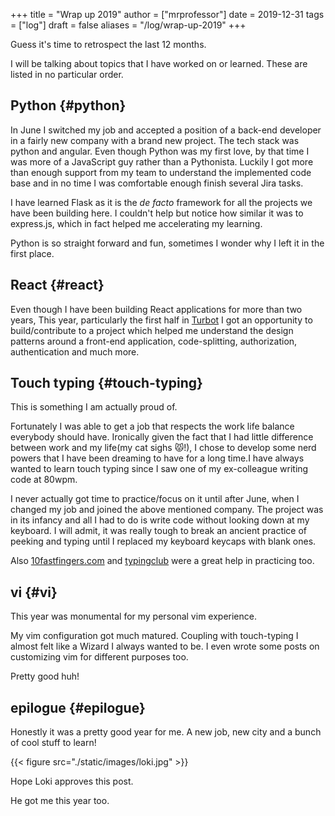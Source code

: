 +++
title = "Wrap up 2019"
author = ["mrprofessor"]
date = 2019-12-31
tags = ["log"]
draft = false
aliases = "/log/wrap-up-2019"
+++

Guess it's time to retrospect the last 12 months.

I will be talking about topics that I have worked on or learned. These
are listed in no particular order.


## **Python** {#python}

In June I switched my job and accepted a position of a back-end
developer in a fairly new company with a brand new project. The tech
stack was python and angular. Even though Python was my first love, by
that time I was more of a JavaScript guy rather than a Pythonista.
Luckily I got more than enough support from my team to understand the
implemented code base and in no time I was comfortable enough finish
several Jira tasks.

I have learned Flask as it is the _de facto_ framework for all the
projects we have been building here. I couldn't help but notice how
similar it was to express.js, which in fact helped me accelerating my
learning.

Python is so straight forward and fun, sometimes I wonder why I left it
in the first place.


## **React** {#react}

Even though I have been building React applications for more than two
years, This year, particularly the first half in
[Turbot](https://turbot.com) I got an opportunity to build/contribute
to a project which helped me understand the design patterns around a
front-end application, code-splitting, authorization, authentication and
much more.


## **Touch typing** {#touch-typing}

This is something I am actually proud of.

Fortunately I was able to get a job that respects the work life balance
everybody should have. Ironically given the fact that I had little
difference between work and my life(my cat sighs 😾!), I chose to develop
some nerd powers that I have been dreaming to have for a long time.I
have always wanted to learn touch typing since I saw one of my
ex-colleague writing code at 80wpm.

I never actually got time to practice/focus on it until after June, when
I changed my job and joined the above mentioned company. The project was
in its infancy and all I had to do is write code without looking down at
my keyboard. I will admit, it was really tough to break an ancient
practice of peeking and typing until I replaced my keyboard keycaps with
blank ones.

Also [10fastfingers.com](https://10fastfingers.com/) and
[typingclub](https://www.typingclub.com/) were a great help in
practicing too.


## **vi** {#vi}

This year was monumental for my personal vim experience.

My vim configuration got much matured. Coupling with touch-typing I
almost felt like a Wizard I always wanted to be. I even wrote some posts
on customizing vim for different purposes too.

Pretty good huh!


## **epilogue** {#epilogue}

Honestly it was a pretty good year for me. A new job, new city and a
bunch of cool stuff to learn!

{{< figure src="./static/images/loki.jpg" >}}

Hope Loki approves this post.

He got me this year too.
